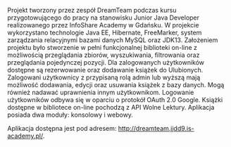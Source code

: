 Projekt tworzony przez zespół DreamTeam podczas kursu przygotowującego do pracy na stanowisku Junior Java Developer 
realizowanego przez InfoShare Academy w Gdańsku. W projekcie wykorzystano technologie Java EE, Hibernate, FreeMarker, 
system zarządzania relacyjnymi bazami danych MySQL oraz JDK13. Założeniem projektu było stworzenie w pełni funkcjonalnej
biblioteki on-line z możliwością przeglądania zbiorów, wyszukiwania, filtrowania oraz przeglądania pojedynczej pozycji.
Dla zalogowanych użytkowników dostępne są rezerwowanie oraz dodawanie książek do Ulubionych. Zalogowani użytkownicy
z przypisaną rolą admin lub wyższą mają możliwość dodawania, edycji oraz usuwania książek z bazy danych. Mogą również 
nadawać uprawnienia innym użytkownikom. Logowanie użytkowników odbywa się w oparciu o protokół OAuth 2.0 Google.
Książki dostępne w bibliotece on-line pochodzą z API Wolne Lektury. Aplikacja posiada dwa moduły: konsolowy i webowy. 

Aplikacja dostępna jest pod adresem: http://dreamteam.jjdd9.is-academy.pl/.